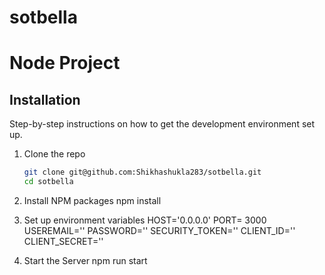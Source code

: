 # sotbella

# Node Project
## Installation

Step-by-step instructions on how to get the development environment set up.

1. Clone the repo

   ```sh
   git clone git@github.com:Shikhashukla283/sotbella.git
   cd sotbella

2.  Install NPM packages
    npm install

3.  Set up environment variables
    HOST='0.0.0.0'
    PORT= 3000
    USEREMAIL=''
    PASSWORD=''
    SECURITY_TOKEN=''
    CLIENT_ID=''
    CLIENT_SECRET=''

4. Start the Server
    npm run start

